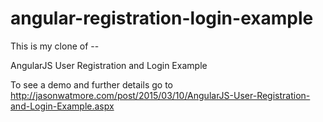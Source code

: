 angular-registration-login-example
==============================

This is my clone of --

AngularJS User Registration and Login Example

To see a demo and further details go to http://jasonwatmore.com/post/2015/03/10/AngularJS-User-Registration-and-Login-Example.aspx

